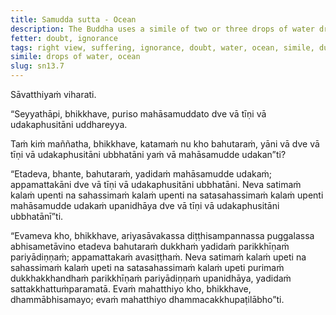 ```yaml
---
title: Samudda sutta - Ocean
description: The Buddha uses a simile of two or three drops of water drawn out from the great ocean to illustrate the extent of suffering that is exhausted and overcome by a disciple of the noble ones who has attained right view.
fetter: doubt, ignorance
tags: right view, suffering, ignorance, doubt, water, ocean, simile, dukkha, sn, sn12-21, sn13
simile: drops of water, ocean
slug: sn13.7
---
```


Sāvatthiyaṁ viharati.

“Seyyathāpi, bhikkhave, puriso mahāsamuddato dve vā tīṇi vā udakaphusitāni uddhareyya.

Taṁ kiṁ maññatha, bhikkhave, katamaṁ nu kho bahutaraṁ, yāni vā dve vā tīṇi vā udakaphusitāni ubbhatāni yaṁ vā mahāsamudde udakan”ti?

“Etadeva, bhante, bahutaraṁ, yadidaṁ mahāsamudde udakaṁ; appamattakāni dve vā tīṇi vā udakaphusitāni ubbhatāni. Neva satimaṁ kalaṁ upenti na sahassimaṁ kalaṁ upenti na satasahassimaṁ kalaṁ upenti mahāsamudde udakaṁ upanidhāya dve vā tīṇi vā udakaphusitāni ubbhatānī”ti.

“Evameva kho, bhikkhave, ariyasāvakassa diṭṭhisampannassa puggalassa abhisametāvino etadeva bahutaraṁ dukkhaṁ yadidaṁ parikkhīṇaṁ pariyādiṇṇaṁ; appamattakaṁ avasiṭṭhaṁ. Neva satimaṁ kalaṁ upeti na sahassimaṁ kalaṁ upeti na satasahassimaṁ kalaṁ upeti purimaṁ dukkhakkhandhaṁ parikkhīṇaṁ pariyādiṇṇaṁ upanidhāya, yadidaṁ sattakkhattuṁparamatā. Evaṁ mahatthiyo kho, bhikkhave, dhammābhisamayo; evaṁ mahatthiyo dhammacakkhupaṭilābho”ti.

